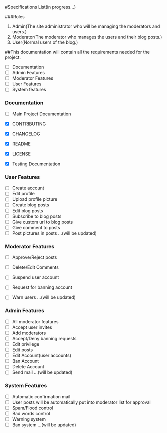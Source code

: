 #Specifications List(in progress...)

###Roles
1. Admin(The site administrator who will be managing the moderators and users.)
2. Moderator(The moderator who manages the users and their blog posts.)
3. User(Normal users of the blog.)

##This documentation will contain all the requirements needed for the project.

- [ ] Documentation
- [ ] Admin Features
- [ ] Moderator Features
- [ ] User Features
- [ ] System features

### Documentation

- [ ] Main Project Documentation
- [X] CONTRIBUTING
- [X] CHANGELOG
- [X] README
- [X] LICENSE
- [X] Testing Documentation



### User Features
- [ ] Create account
- [ ] Edit profile
- [ ] Upload profile picture
- [ ] Create blog posts
- [ ] Edit blog posts
- [ ] Subscribe to blog posts
- [ ] Give custom url to blog posts
- [ ] Give comment to posts
- [ ] Post pictures in posts
...(will be updated)

### Moderator Features

- [ ] Approve/Reject posts
- [ ] Delete/Edit Comments
- [ ] Suspend user account
- [ ] Request for banning account
- [ ] Warn users
...(will be updated)


### Admin Features

- [ ] All moderator features
- [ ] Accept user invites
- [ ] Add moderators
- [ ] Accept/Deny banning requests
- [ ] Edit privilege
- [ ] Edit posts
- [ ] Edit Account(user accounts)
- [ ] Ban Account
- [ ] Delete Account
- [ ] Send mail
...(will be updated)

### System Features

- [ ] Automatic confirmation mail
- [ ] User posts will be automatically put into moderator list for approval
- [ ] Spam/Flood control
- [ ] Bad words control
- [ ] Warning system
- [ ] Ban system
...(will be updated)
